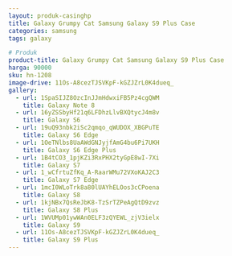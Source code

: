 ```yaml
---
layout: produk-casinghp
title: Galaxy Grumpy Cat Samsung Galaxy S9 Plus Case
categories: samsung
tags: galaxy

# Produk
product-title: Galaxy Grumpy Cat Samsung Galaxy S9 Plus Case
harga: 90000
sku: hn-1208
image-drive: 11Os-A8cezTJSVKpF-kGZJZrL0K4dueq_
gallery:
  - url: 1SpaSIJZ8OzcInJJmHdwxiFB5Pz4cgQWM
    title: Galaxy Note 8
  - url: 16yZSSbyHf21q6LFDhzLlvBXQtycJ4m8v
    title: Galaxy S6
  - url: 19uQ93nbk2iSc2qmqo_qWUDOX_XBGPuTE
    title: Galaxy S6 Edge
  - url: 1OeTNlbs8UaAWdGNJyjfAmG4bu6Pi7UKH
    title: Galaxy S6 Edge Plus
  - url: 1B4tCO3_1pjKZi3RxPHX2tyGpE8wI-7Xi
    title: Galaxy S7
  - url: 1_wCfrtuZfKq_A-RaarWMu72VXoKAJ2C3
    title: Galaxy S7 Edge
  - url: 1mcI0WLoTrk8a80lUAYhELOos3cCPoena
    title: Galaxy S8
  - url: 1kjNBx7QsReJbK8-TzSrTZPeAgQtD9zvz
    title: Galaxy S8 Plus
  - url: 1WVUMp01ywWAn0ELF3zQYEWL_zjV3ielx
    title: Galaxy S9
  - url: 11Os-A8cezTJSVKpF-kGZJZrL0K4dueq_
    title: Galaxy S9 Plus
---
```

